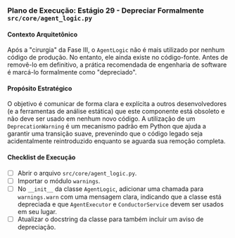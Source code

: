 ### Plano de Execução: Estágio 29 - Depreciar Formalmente `src/core/agent_logic.py`

#### Contexto Arquitetônico

Após a "cirurgia" da Fase III, o `AgentLogic` não é mais utilizado por nenhum código de produção. No entanto, ele ainda existe no código-fonte. Antes de removê-lo em definitivo, a prática recomendada de engenharia de software é marcá-lo formalmente como "depreciado".

#### Propósito Estratégico

O objetivo é comunicar de forma clara e explícita a outros desenvolvedores (e a ferramentas de análise estática) que este componente está obsoleto e não deve ser usado em nenhum novo código. A utilização de um `DeprecationWarning` é um mecanismo padrão em Python que ajuda a garantir uma transição suave, prevenindo que o código legado seja acidentalmente reintroduzido enquanto se aguarda sua remoção completa.

#### Checklist de Execução

- [ ] Abrir o arquivo `src/core/agent_logic.py`.
- [ ] Importar o módulo `warnings`.
- [ ] No `__init__` da classe `AgentLogic`, adicionar uma chamada para `warnings.warn` com uma mensagem clara, indicando que a classe está depreciada e que `AgentExecutor` e `ConductorService` devem ser usados em seu lugar.
- [ ] Atualizar o docstring da classe para também incluir um aviso de depreciação.
